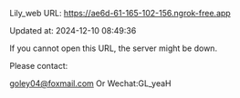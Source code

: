 Lily_web URL: https://ae6d-61-165-102-156.ngrok-free.app

Updated at: 2024-12-10 08:49:36

If you cannot open this URL, the server might be down.

Please contact: 

goley04@foxmail.com Or Wechat:GL_yeaH